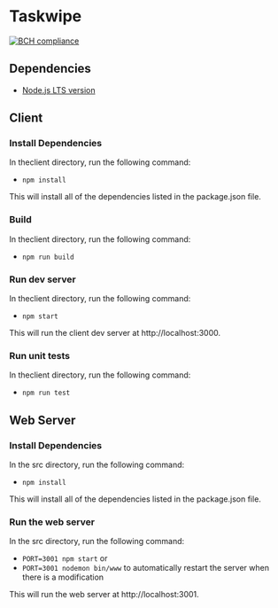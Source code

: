 # Taskwipe 
[![BCH compliance](https://bettercodehub.com/edge/badge/merekorlowski/taskwipe?branch=dev)](https://bettercodehub.com/)

## Dependencies
* [Node.js LTS version](https://nodejs.org/en/)

## Client
### Install Dependencies
In theclient directory, run the following command: 
* `npm install`

This will install all of the dependencies listed in the package.json file.

### Build
In theclient directory, run the following command:
* `npm run build`

### Run dev server
In theclient directory, run the following command:
* `npm start`  

This will run the client dev server at http://localhost:3000.  

### Run unit tests
In theclient directory, run the following command:
* `npm run test`  

## Web Server
### Install Dependencies
In the src directory, run the following command: 
* `npm install`

This will install all of the dependencies listed in the package.json file.

### Run the web server
In the src directory, run the following command:
* `PORT=3001 npm start`  or
* `PORT=3001 nodemon bin/www` to automatically restart the server when there is a modification

This will run the web server at http://localhost:3001.
